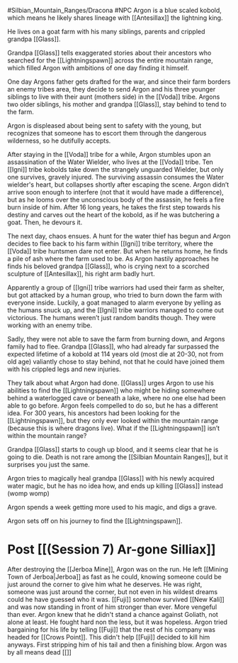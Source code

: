 #Silbian_Mountain_Ranges/Dracona #NPC 
Argon is a blue scaled kobold, which means he likely shares lineage with [[Antesillax]] the lightning king.

He lives on a goat farm with his many siblings, parents and crippled grandpa [[Glass]].

Grandpa [[Glass]] tells exaggerated stories about their ancestors who searched for the [[Lightningspawn]] across the entire mountain range, which filled Argon with ambitions of one day finding it himself.

One day Argons father gets drafted for the war, and since their farm borders an enemy tribes area, they decide to send Argon and his three younger siblings to live with their aunt (mothers side) in the [[Voda]] tribe. Argons two older siblings, his mother and grandpa [[Glass]], stay behind to tend to the farm.

Argon is displeased about being sent to safety with the young, but recognizes that someone has to escort them through the dangerous wilderness, so he dutifully accepts.

After staying in the [[Voda]] tribe for a while, Argon stumbles upon an assassination of the Water Wielder, who lives at the [[Voda]] tribe. Ten [[Igni]] tribe kobolds take down the strangely unguarded Wielder, but only one survives, gravely injured. The surviving assassin consumes the Water wielder's heart, but collapses shortly after escaping the scene. Argon didn’t arrive soon enough to interfere (not that it would have made a difference), but as he looms over the unconscious body of the assassin, he feels a fire burn inside of him. After 16 long years, he takes the first step towards his destiny and carves out the heart of the kobold, as if he was butchering a goat. Then, he devours it.

The next day, chaos ensues. A hunt for the water thief has begun and Argon decides to flee back to his farm within [[Igni]] tribe territory, where the [[Voda]] tribe huntsmen dare not enter. But when he returns home, he finds a pile of ash where the farm used to be. As Argon hastily approaches he finds his beloved grandpa [[Glass]], who is crying next to a scorched sculpture of [[Antesillax]], his right arm badly hurt.

Apparently a group of [[Igni]] tribe warriors had used their farm as shelter, but got attacked by a human group, who tried to burn down the farm with everyone inside. Luckily, a goat managed to alarm everyone by yelling as the humans snuck up, and the [[Igni]] tribe warriors managed to come out victorious. The humans weren’t just random bandits though. They were working with an enemy tribe.

Sadly, they were not able to save the farm from burning down, and Argons family had to flee. Grandpa [[Glass]], who had already far surpassed the expected lifetime of a kobold at 114 years old (most die at 20-30, not from old age) valiantly chose to stay behind, not that he could have joined them with his crippled legs and new injuries.

They talk about what Argon had done. [[Glass]] urges Argon to use his abilities to find the [[Lightningspawn]] who might be hiding somewhere behind a waterlogged cave or beneath a lake, where no one else had been able to go before. Argon feels compelled to do so, but he has a different idea. For 300 years, his ancestors had been looking for the [[Lightningspawn]], but they only ever looked within the mountain range (because this is where dragons live). What if the [[Lightningspawn]] isn’t within the mountain range?

Grandpa [[Glass]] starts to cough up blood, and it seems clear that he is going to die. Death is not rare among the [[Silbian Mountain Ranges]], but it surprises you just the same.

Argon tries to magically heal grandpa [[Glass]] with his newly acquired water magic, but he has no idea how, and ends up killing [[Glass]] instead (womp womp)

Argon spends a week getting more used to his magic, and digs a grave.

Argon sets off on his journey to find the [[Lightningspawn]].

# Post [[(Session 7) Ar-gone Silliax]]
After destroying the [[Jerboa Mine]], Argon was on the run. He left [[Mining Town of Jerboa|Jerboa]] as fast as he could, knowing someone could be just around the corner to give him what he deserves. He was right, someone was just around the corner, but not even in his wildest dreams could he have guessed who it was. [[Fuji]] somehow survived [[New Kali]] and was now standing in front of him stronger than ever. More vengeful than ever. Argon knew that he didn't stand a chance against Goliath, not alone at least. He fought hard non the less, but it was hopeless. Argon tried bargaining for his life by telling [[Fuji]] that the rest of his company was headed for [[Crows Point]]. This didn't help [[Fuji]] decided to kill him anyways. First stripping him of his tail and then a finishing blow. Argon was by all means dead [[]]
